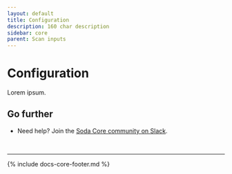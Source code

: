```yaml
---
layout: default
title: Configuration
description: 160 char description
sidebar: core
parent: Scan inputs
---
```


# Configuration

Lorem ipsum.



## Go further

* Need help? Join the <a href="http://community.soda.io/slack" target="_blank"> Soda Core community on Slack</a>.
<br />

---
{% include docs-core-footer.md %}